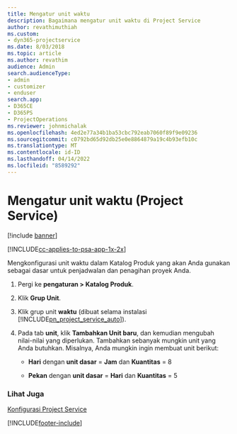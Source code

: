 ```yaml
---
title: Mengatur unit waktu
description: Bagaimana mengatur unit waktu di Project Service
author: revathimuthiah
ms.custom:
- dyn365-projectservice
ms.date: 8/03/2018
ms.topic: article
ms.author: revathim
audience: Admin
search.audienceType:
- admin
- customizer
- enduser
search.app:
- D365CE
- D365PS
- ProjectOperations
ms.reviewer: johnmichalak
ms.openlocfilehash: 4ed2e77a34b1ba53cbc792eab7060f89f9e09236
ms.sourcegitcommit: c0792bd65d92db25e0e8864879a19c4b93efb10c
ms.translationtype: MT
ms.contentlocale: id-ID
ms.lasthandoff: 04/14/2022
ms.locfileid: "8589292"
---
```

# <a name="set-up-time-units-project-service"></a>Mengatur unit waktu (Project Service)

[!include [banner](../includes/psa-now-project-operations.md)]

[!INCLUDE[cc-applies-to-psa-app-1x-2x](../includes/cc-applies-to-psa-app-1x-2x.md)]

Mengkonfigurasi unit waktu dalam Katalog Produk yang akan Anda gunakan sebagai dasar untuk penjadwalan dan penagihan proyek Anda.  
  
1. Pergi ke **pengaturan > Katalog Produk**.  
  
2. Klik **Grup Unit**.  
  
3. Klik grup unit **waktu** (dibuat selama instalasi [!INCLUDE[pn_project_service_auto](../includes/pn-project-service-auto.md)]).  
  
4. Pada tab **unit**, klik **Tambahkan Unit baru**, dan kemudian mengubah nilai-nilai yang diperlukan. Tambahkan sebanyak mungkin unit yang Anda butuhkan. Misalnya, Anda mungkin ingin membuat unit berikut:  
  
   - **Hari** dengan **unit dasar** = **Jam** dan **Kuantitas** = 8  
  
   - **Pekan** dengan **unit dasar** = **Hari** dan **Kuantitas** = 5  
  
### <a name="see-also"></a>Lihat Juga  
 [Konfigurasi Project Service](../psa/configure.md)


[!INCLUDE[footer-include](../includes/footer-banner.md)]
